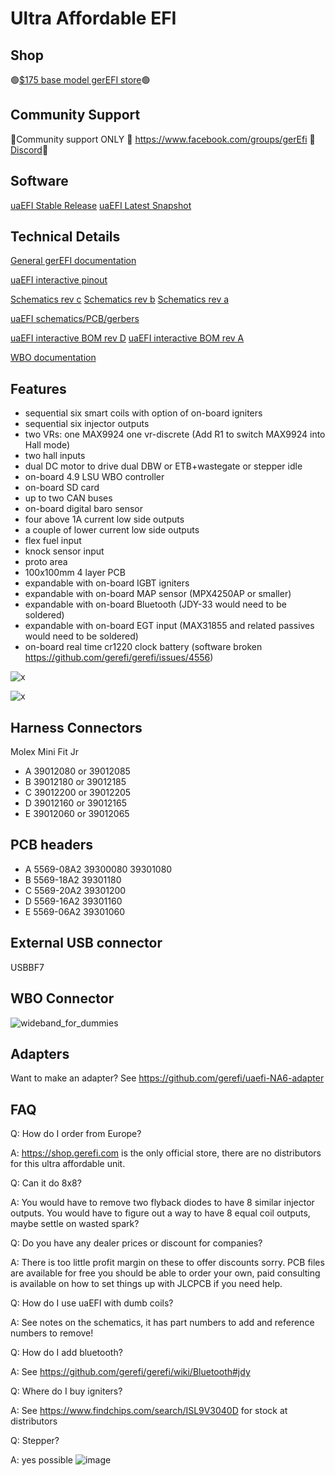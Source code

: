 # Ultra Affordable EFI

## Shop

🟢[$175 base model gerEFI store](https://www.shop.gerefi.com/shop/p/uaefi-ultra-affordable-efi)🟢

## Community Support

🔴Community support ONLY 🔴 https://www.facebook.com/groups/gerEfi 🔴 [Discord](https://github.com/gerefi/gerefi/wiki/Discord)🔴

## Software

[uaEFI Stable Release](https://github.com/gerefi/gerefi/releases/latest/download/gerefi_bundle_uaefi.zip) [uaEFI Latest Snapshot](https://gerefi.com/build_server/gerefi_bundle_uaefi.zip)

## Technical Details

[General gerEFI documentation](https://github.com/gerefi/gerefi/wiki/Support)

[uaEFI interactive pinout](https://gerefi.com/docs/pinouts/hellen/uaefi/)

[Schematics rev c](https://github.com/gerefi/uaefi/raw/main/boards/uaefi-c/board/uaefi-c-schematic.pdf)
[Schematics rev b](https://github.com/gerefi/uaefi/raw/main/boards/uaefi-b/board/uaefi-b-schematic.pdf)
[Schematics rev a](https://github.com/gerefi/uaefi/raw/main/boards/uaefi-a/board/uaefi-a-schematic.pdf)

[uaEFI schematics/PCB/gerbers](https://github.com/gerefi/uaefi)

[uaEFI interactive BOM rev D](https://gerefi.com/docs/ibom/uaefi-d-ibom.html) [uaEFI interactive BOM rev A](https://gerefi.com/docs/ibom/uaefi-a-ibom.html)

[WBO documentation](https://github.com/gerefi/gerefi/wiki/gerEFI-Wideband-Controller)

## Features

* sequential six smart coils with option of on-board igniters
* sequential six injector outputs
* two VRs: one MAX9924 one vr-discrete (Add R1 to switch MAX9924 into Hall mode)
* two hall inputs
* dual DC motor to drive dual DBW or ETB+wastegate or stepper idle
* on-board 4.9 LSU WBO controller
* on-board SD card
* up to two CAN buses
* on-board digital baro sensor
* four above 1A current low side outputs
* a couple of lower current low side outputs
* flex fuel input
* knock sensor input
* proto area
* 100x100mm 4 layer PCB
* expandable with on-board IGBT igniters
* expandable with on-board MAP sensor (MPX4250AP or smaller)
* expandable with on-board Bluetooth (JDY-33 would need to be soldered)
* expandable with on-board EGT input (MAX31855 and related passives would need to be soldered)
* on-board real time cr1220 clock battery (software broken https://github.com/gerefi/gerefi/issues/4556)

![x](https://raw.githubusercontent.com/gerefi/uaefi/master/docs/uaefi-a-top.png)

![x](https://raw.githubusercontent.com/gerefi/uaefi/master/docs/uaefi-a-back.png)

## Harness Connectors

Molex Mini Fit Jr

* A 39012080 or 39012085
* B 39012180 or 39012185
* C 39012200 or 39012205
* D 39012160 or 39012165
* E 39012060 or 39012065

## PCB headers

* A 5569-08A2 39300080 39301080
* B 5569-18A2 39301180
* C 5569-20A2 39301200
* D 5569-16A2 39301160
* E 5569-06A2 39301060

## External USB connector

USBBF7

## WBO Connector

![wideband_for_dummies](https://github.com/gerefi/gerefi_documentation/assets/82368250/3e5aca8a-62cf-4636-905c-cf79b18deef0)

## Adapters

Want to make an adapter? See https://github.com/gerefi/uaefi-NA6-adapter

## FAQ

Q: How do I order from Europe?

A: https://shop.gerefi.com is the only official store, there are no distributors for this ultra affordable unit.

Q: Can it do 8x8?

A: You would have to remove two flyback diodes to have 8 similar injector outputs. You would have to figure out a way to have 8 equal coil outputs, maybe settle on wasted spark?

Q: Do you have any dealer prices or discount for companies?

A: There is too little profit margin on these to offer discounts sorry.
PCB files are available for free you should be able to order your own, paid consulting is available on how to set things up with JLCPCB if you need help.

Q: How do I use uaEFI with dumb coils?

A: See notes on the schematics, it has part numbers to add and reference numbers to remove!

Q: How do I add bluetooth?

A: See https://github.com/gerefi/gerefi/wiki/Bluetooth#jdy

Q: Where do I buy igniters?

A: See https://www.findchips.com/search/ISL9V3040D for stock at distributors

Q: Stepper?

A: yes possible
![image](https://github.com/user-attachments/assets/c2d71f49-11ca-4bbf-a495-85875e6f8203)

